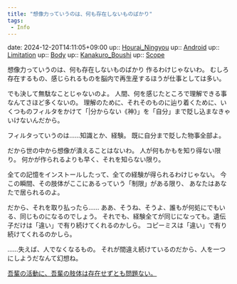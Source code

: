 ```yaml
---
title: "想像力っていうのは、何も存在しないものばかり"
tags:
 - Info
---
```


date: 2024-12-20T14:11:05+09:00
up:: [Hourai_Ningyou](Bar/Novel/Touhou_Project/Hourai_Ningyou.md)
up:: [Android](Bar/Novel/Topics/Android.md)
up:: [Limitation](Bar/Novel/Topics/Limitation.md)
up:: [Body](../Bar/Novel/Topics/Body.md)
up:: [Kanakuro_Boushi](../Bar/Novel/Nacaria/Kanakuro_Boushi.md)
up:: [Scope](../Bar/Novel/Topics/Scope.md)

想像力っていうのは、何も存在しないものばかり
作るわけじゃないわ。
むしろ存在するもの、感じられるものを脳内で再生産するほうが仕事としては多い。

でも決して無駄なことじゃないのよ。
人間、何を感じたところで理解できる事なんてさほど多くないの。
理解のために、それそのものに辿り着くために、いくつものフィルタをかけて「|分からない《神》」を「自分」まで貶し込まなきゃいけないんだから。

フィルタっていうのは……知識とか、経験。
既に自分まで貶した物事全部よ。

だから世の中から想像が潰えることはないわ。
人が何もかもを知り得ない限り。
何かが作られるよりも早く、それを知らない限り。

全ての記憶をインストールしたって、全ての経験が得られるわけじゃない。
今この瞬間、その肢体がここにあるっていう「制限」がある限り、
あなたはあなたで居られるのよ。

だから、それを取り払ったら……
ああ、そうね、そうよ、誰もが何処にでもいる、同じものになるのでしょう。
それでも、経験全てが同じになっても。遺伝子だけは「違い」で有り続けてくれるのかしら。
コピーミスは「違い」で有り続けてくれるのかしら。

……失えば、人でなくなるもの。
それが間違え続けているのだから、人を一つにしようだなんて幻想ね。

[吾輩の活動に、吾輩の肢体は存在せずとも問題ない。](吾輩の活動に、吾輩の肢体は存在せずとも問題ない。.md)